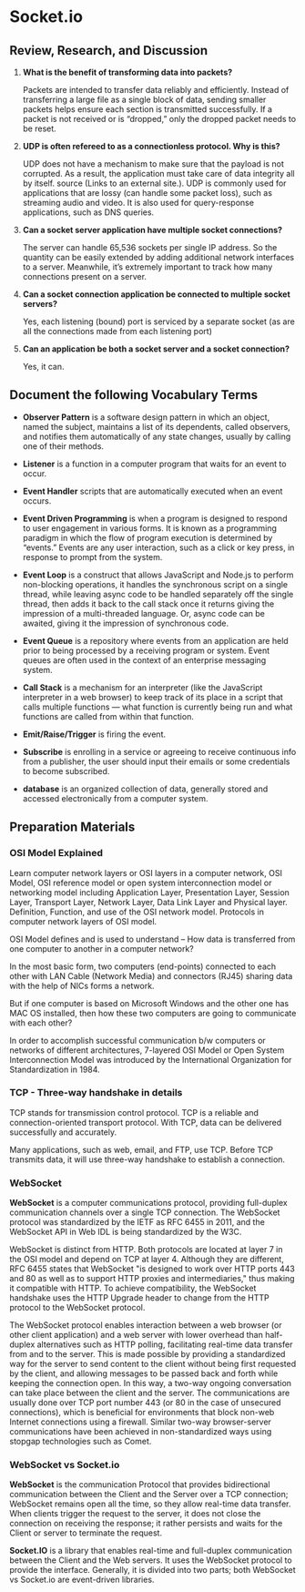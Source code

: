 # Socket.io

## Review, Research, and Discussion

1. **What is the benefit of transforming data into packets?**

    Packets are intended to transfer data reliably and efficiently. Instead of transferring a large file as a single block of data, sending smaller packets helps ensure each section is transmitted successfully. If a packet is not received or is “dropped,” only the dropped packet needs to be reset.

2. **UDP is often refereed to as a connectionless protocol. Why is this?**

    UDP does not have a mechanism to make sure that the payload is not corrupted. As a result, the application must take care of data integrity all by itself. source (Links to an external site.). UDP is commonly used for applications that are lossy (can handle some packet loss), such as streaming audio and video. It is also used for query-response applications, such as DNS queries.

3. **Can a socket server application have multiple socket connections?**

    The server can handle 65,536 sockets per single IP address. So the quantity can be easily extended by adding additional network interfaces to a server. Meanwhile, it’s extremely important to track how many connections present on a server.

4. **Can a socket connection application be connected to multiple socket servers?**

    Yes, each listening (bound) port is serviced by a separate socket (as are all the connections made from each listening port)

5. **Can an application be both a socket server and a socket connection?**

    Yes, it can.

## Document the following Vocabulary Terms

- **Observer Pattern** is a software design pattern in which an object, named the subject, maintains a list of its dependents, called observers, and notifies them automatically of any state changes, usually by calling one of their methods.

- **Listener** is a function in a computer program that waits for an event to occur.

- **Event Handler** scripts that are automatically executed when an event occurs.

- **Event Driven Programming** is when a program is designed to respond to user engagement in various forms. It is known as a programming paradigm in which the flow of program execution is determined by “events.” Events are any user interaction, such as a click or key press, in response to prompt from the system.

- **Event Loop** is a construct that allows JavaScript and Node.js to perform non-blocking operations, it handles the synchronous script on a single thread, while leaving async code to be handled separately off the single thread, then adds it back to the call stack once it returns giving the impression of a multi-threaded language. Or, async code can be awaited, giving it the impression of synchronous code.

- **Event Queue** is a repository where events from an application are held prior to being processed by a receiving program or system. Event queues are often used in the context of an enterprise messaging system.

- **Call Stack** is a mechanism for an interpreter (like the JavaScript interpreter in a web browser) to keep track of its place in a script that calls multiple functions — what function is currently being run and what functions are called from within that function.

- **Emit/Raise/Trigger** is firing the event.

- **Subscribe** is enrolling in a service or agreeing to receive continuous info from a publisher, the user should input their emails or some credentials to become subscribed.

- **database** is an organized collection of data, generally stored and accessed electronically from a computer system.

## Preparation Materials

### OSI Model Explained

Learn computer network layers or OSI layers in a computer network, OSI Model, OSI reference model or open system interconnection model or networking model including Application Layer, Presentation Layer, Session Layer, Transport Layer, Network Layer, Data Link Layer and Physical layer. Definition, Function, and use of the OSI network model. Protocols in computer network layers of OSI model.

OSI Model defines and is used to understand – How data is transferred from one computer to another in a computer network?

In the most basic form, two computers (end-points) connected to each other with LAN Cable (Network Media) and connectors (RJ45) sharing data with the help of NICs forms a network.

But if one computer is based on Microsoft Windows and the other one has MAC OS installed, then how these two computers are going to communicate with each other?

In order to accomplish successful communication b/w computers or networks of different architectures, 7-layered OSI Model or Open System Interconnection Model was introduced by the International Organization for Standardization in 1984.

### TCP - Three-way handshake in details

TCP stands for transmission control protocol. TCP is a reliable and connection-oriented transport protocol. With TCP, data can be delivered successfully and accurately.

Many applications, such as web,  email, and FTP, use TCP. Before TCP transmits data, it will use three-way handshake to establish a connection.

### WebSocket

**WebSocket** is a computer communications protocol, providing full-duplex communication channels over a single TCP connection. The WebSocket protocol was standardized by the IETF as RFC 6455 in 2011, and the WebSocket API in Web IDL is being standardized by the W3C.

WebSocket is distinct from HTTP. Both protocols are located at layer 7 in the OSI model and depend on TCP at layer 4. Although they are different, RFC 6455 states that WebSocket "is designed to work over HTTP ports 443 and 80 as well as to support HTTP proxies and intermediaries," thus making it compatible with HTTP. To achieve compatibility, the WebSocket handshake uses the HTTP Upgrade header to change from the HTTP protocol to the WebSocket protocol.

The WebSocket protocol enables interaction between a web browser (or other client application) and a web server with lower overhead than half-duplex alternatives such as HTTP polling, facilitating real-time data transfer from and to the server. This is made possible by providing a standardized way for the server to send content to the client without being first requested by the client, and allowing messages to be passed back and forth while keeping the connection open. In this way, a two-way ongoing conversation can take place between the client and the server. The communications are usually done over TCP port number 443 (or 80 in the case of unsecured connections), which is beneficial for environments that block non-web Internet connections using a firewall. Similar two-way browser-server communications have been achieved in non-standardized ways using stopgap technologies such as Comet.

### WebSocket vs Socket.io

**WebSocket** is the communication Protocol that provides bidirectional communication between the Client and the Server over a TCP connection; WebSocket remains open all the time, so they allow real-time data transfer. When clients trigger the request to the server, it does not close the connection on receiving the response; it rather persists and waits for the Client or server to terminate the request.

**Socket.IO** is a library that enables real-time and full-duplex communication between the Client and the Web servers. It uses the WebSocket protocol to provide the interface. Generally, it is divided into two parts; both WebSocket vs Socket.io are event-driven libraries.
